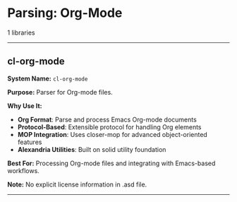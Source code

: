 # Parsing: Org-Mode

1 libraries

---

## cl-org-mode

**System Name:** `cl-org-mode`

**Purpose:** Parser for Org-mode files.

**Why Use It:**
- **Org Format**: Parse and process Emacs Org-mode documents
- **Protocol-Based**: Extensible protocol for handling Org elements
- **MOP Integration**: Uses closer-mop for advanced object-oriented features
- **Alexandria Utilities**: Built on solid utility foundation

**Best For:** Processing Org-mode files and integrating with Emacs-based workflows.

**Note:** No explicit license information in .asd file.

---


